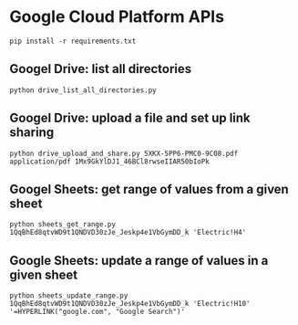 # Google Cloud Platform APIs

```
pip install -r requirements.txt
```

## Googel Drive: list all directories

```
python drive_list_all_directories.py
```

## Googel Drive: upload a file and set up link sharing

```
python drive_upload_and_share.py 5XKX-5PP6-PMC0-9C08.pdf application/pdf 1Mx9GkYlDJ1_46BCl8rwseIIAR50bIoPk
```

## Googel Sheets: get range of values from a given sheet

```
python sheets_get_range.py 1QqBhEd8qtvWD9t1QNDVD30zJe_Jeskp4e1VbGymDD_k 'Electric!H4'
```

## Google Sheets: update a range of values in a given sheet

```
python sheets_update_range.py 1QqBhEd8qtvWD9t1QNDVD30zJe_Jeskp4e1VbGymDD_k 'Electric!H10' '=HYPERLINK("google.com", "Google Search")'
```
